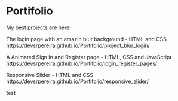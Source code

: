 # Portifolio

My best projects are here!

The login page with an amazin blur background - </strong>HTML and CSS </strong> <br>
https://devsrpereira.github.io/Portifolio/project_blur_login/

A Animated Sign In and Register page - </strong>HTML, CSS and JavaScript </strong><br>
https://devsrpereira.github.io/Portifolio/login_register_pages/

Responsive Slider  - </strong>HTML and CSS </strong> <br> 
https://devsrpereira.github.io/Portifolio/responsive_slider/

test
